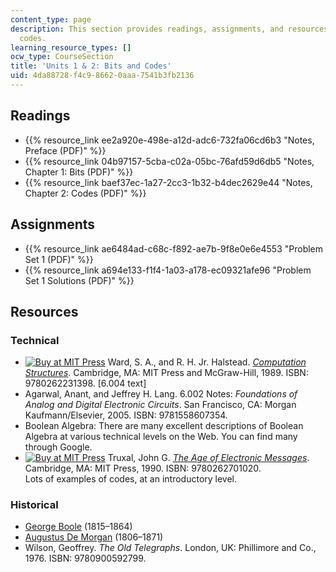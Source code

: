 ```yaml
---
content_type: page
description: This section provides readings, assignments, and resources on bits and
  codes.
learning_resource_types: []
ocw_type: CourseSection
title: 'Units 1 & 2: Bits and Codes'
uid: 4da88728-f4c9-8662-0aaa-7541b3fb2136
---
```


Readings
--------

*   {{% resource_link ee2a920e-498e-a12d-adc6-732fa06cd6b3 "Notes, Preface (PDF)" %}}
*   {{% resource_link 04b97157-5cba-c02a-05bc-76afd59d6db5 "Notes, Chapter 1: Bits (PDF)" %}}
*   {{% resource_link baef37ec-1a27-2cc3-1b32-b4dec2629e44 "Notes, Chapter 2: Codes (PDF)" %}}

Assignments
-----------

*   {{% resource_link ae6484ad-c68c-f892-ae7b-9f8e0e6e4553 "Problem Set 1 (PDF)" %}}
*   {{% resource_link a694e133-f1f4-1a03-a178-ec09321afe96 "Problem Set 1 Solutions (PDF)" %}}

Resources
---------

### Technical

*   [![Buy at MIT Press](/images/mp_logo.gif)](https://mitpress.mit.edu/9780262231398) Ward, S. A., and R. H. Jr. Halstead. [_Computation Structures_](https://mitpress.mit.edu/9780262231398). Cambridge, MA: MIT Press and McGraw-Hill, 1989. ISBN: 9780262231398. \[6.004 text\]
*   Agarwal, Anant, and Jeffrey H. Lang. 6.002 Notes: _Foundations of Analog and Digital Electronic Circuits_. San Francisco, CA: Morgan Kaufmann/Elsevier, 2005. ISBN: 9781558607354.
*   Boolean Algebra: There are many excellent descriptions of Boolean Algebra at various technical levels on the Web. You can find many through Google.
*   [![Buy at MIT Press](/images/mp_logo.gif)](https://mitpress.mit.edu/9780262701020) Truxal, John G. [_The Age of Electronic Messages_](https://mitpress.mit.edu/9780262701020). Cambridge, MA: MIT Press, 1990. ISBN: 9780262701020.  
    Lots of examples of codes, at an introductory level.

### Historical

*   [George Boole](http://www-groups.dcs.st-andrews.ac.uk/~history/Biographies/Boole.html) (1815–1864)
*   [Augustus De Morgan](http://www-groups.dcs.st-andrews.ac.uk/~history/Biographies/De_Morgan.html) (1806–1871)
*   Wilson, Geoffrey. _The Old Telegraphs_. London, UK: Phillimore and Co., 1976. ISBN: 9780900592799.